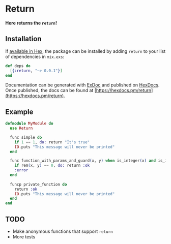 # Return

**Here returns the `return`!**

## Installation

If [available in Hex](https://hex.pm/docs/publish), the package can be installed
by adding `return` to your list of dependencies in `mix.exs`:

```elixir
def deps do
  [{:return, "~> 0.0.1"}]
end
```

Documentation can be generated with [ExDoc](https://github.com/elixir-lang/ex_doc)
and published on [HexDocs](https://hexdocs.pm). Once published, the docs can
be found at [https://hexdocs.pm/return](https://hexdocs.pm/return).

## Example

```elixir
defmodule MyModule do
  use Return

  func simple do
    if 1 == 1, do: return "It's true"
    IO.puts "This message will never be printed"
  end

  func function_with_params_and_guard(x, y) when is_integer(x) and is_integer(y) do
    if rem(x, y) == 0, do: return :ok
    :error
  end
  
  funcp private_function do
    return :ok
    IO.puts "This message will never be printed"
  end
end
```

## TODO

*  Make anonymous functions that support `return`
*  More tests

